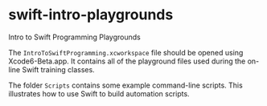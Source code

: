 # swift-intro-playgrounds

Intro to Swift Programming Playgrounds

The `IntroToSwiftProgramming.xcworkspace` file should be opened using Xcode6-Beta.app.  It contains all of the playground files used during the on-line Swift training classes.

The folder `Scripts` contains some example command-line scripts. This illustrates how to use Swift to build automation scripts.

